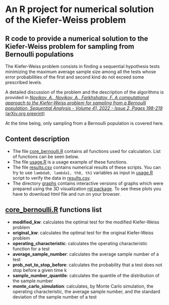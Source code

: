 # An R project for numerical solution of the Kiefer-Weiss problem
## R code to provide a numerical solution to the Kiefer-Weiss problem for sampling from Bernoulli populations


The Kiefer-Weiss problem consists in finding a sequential hypothesis tests minimizing the maximum average sample size 
among all the tests whose error probabilities of the first and second kind do not exceed some prescribed levels.

A detailed discussion of the problem and the description of the algorithms is provided in
[*Novikov, A., Novikov, A., Farkhshatov, F. A computational approach to  the Kiefer-Weiss problem for sampling from 
a Bernoulli population, Sequential Analysis - Volume 41, 2022 - Issue 2, Pages 198-219*](https://www.tandfonline.com/doi/full/10.1080/07474946.2022.2070212)
[(arXiv.org preprint)](https://arxiv.org/abs/2110.04802)

At the time being, only sampling from a Bernoulli population is covered here.

## Content description
* The file [core_bernoulli.R](core_bernoulli.R) contains all functions used for calculation. List of functions can be seen below. 
* The file [usage.R](usage.R) is a usage example of these functions.
* The file [results.csv](results.csv) contains numerical results of these scripts. 
You can try to use `lambda0, lambda1, th0, th1` variables as input in [usage.R](usage.R) script to verify the data in [results.csv](results.csv).
* The directory [graphs](graphs) contains interactive versions of graphs which were prepared using the 3D visualization [rgl package](https://github.com/dmurdoch/rgl). 
To see these plots you have to download html file and run on your browser.


## [core_bernoulli.R](core_bernoulli.R) functions list

* **modified_kw**: calculates the optimal  test for the modified Kiefer-Weiss problem
* **original_kw**: calculates  the optimal test for the original Kiefer-Weiss problem
* **operating_characteristic**: calculates the operating characteristic function for a test
* **average_sample_number**: calculates the average sample number of a test
* **prob_not_to_stop_before**: calculates the probability that a test does not stop before a given time k
* **sample_number_quantile**: calculates the quantile  of the distribution of the sample number
* **monte_carlo_simulation**: calculates, by Monte Carlo simulation, the operating characteristic, the average sample number, 
and  the standard deviation of the  sample number of a test
